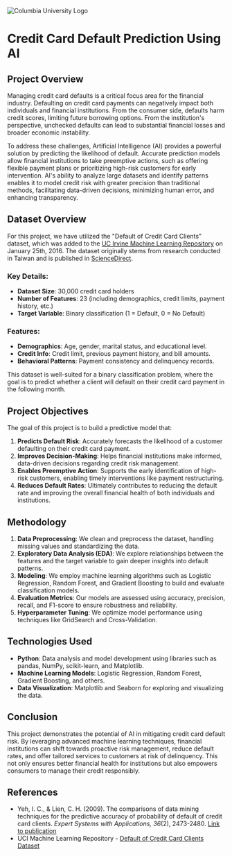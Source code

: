 ![Columbia University Logo](https://en.wikipedia.org/wiki/Columbia_University#/media/File:Columbia_University_1754.svg)

# Credit Card Default Prediction Using AI

## Project Overview

Managing credit card defaults is a critical focus area for the financial industry. Defaulting on credit card payments can negatively impact both individuals and financial institutions. From the consumer side, defaults harm credit scores, limiting future borrowing options. From the institution's perspective, unchecked defaults can lead to substantial financial losses and broader economic instability. 

To address these challenges, Artificial Intelligence (AI) provides a powerful solution by predicting the likelihood of default. Accurate prediction models allow financial institutions to take preemptive actions, such as offering flexible payment plans or prioritizing high-risk customers for early intervention. AI's ability to analyze large datasets and identify patterns enables it to model credit risk with greater precision than traditional methods, facilitating data-driven decisions, minimizing human error, and enhancing transparency.

## Dataset Overview

For this project, we have utilized the "Default of Credit Card Clients" dataset, which was added to the [UC Irvine Machine Learning Repository](https://archive.ics.uci.edu/dataset/350/default+of+credit+card+clients) on January 25th, 2016. The dataset originally stems from research conducted in Taiwan and is published in [ScienceDirect](https://www-sciencedirect-com.ezproxy.cul.columbia.edu/science/article/pii/S0957417407006719?fr=RR-2&ref=pdf_download&rr=8d17e87ebd42c33d).

### Key Details:
- **Dataset Size**: 30,000 credit card holders
- **Number of Features**: 23 (including demographics, credit limits, payment history, etc.)
- **Target Variable**: Binary classification (1 = Default, 0 = No Default)

### Features:
- **Demographics**: Age, gender, marital status, and educational level.
- **Credit Info**: Credit limit, previous payment history, and bill amounts.
- **Behavioral Patterns**: Payment consistency and delinquency records.

This dataset is well-suited for a binary classification problem, where the goal is to predict whether a client will default on their credit card payment in the following month.

## Project Objectives

The goal of this project is to build a predictive model that:
1. **Predicts Default Risk**: Accurately forecasts the likelihood of a customer defaulting on their credit card payment.
2. **Improves Decision-Making**: Helps financial institutions make informed, data-driven decisions regarding credit risk management.
3. **Enables Preemptive Action**: Supports the early identification of high-risk customers, enabling timely interventions like payment restructuring.
4. **Reduces Default Rates**: Ultimately contributes to reducing the default rate and improving the overall financial health of both individuals and institutions.

## Methodology

1. **Data Preprocessing**: We clean and preprocess the dataset, handling missing values and standardizing the data.
2. **Exploratory Data Analysis (EDA)**: We explore relationships between the features and the target variable to gain deeper insights into default patterns.
3. **Modeling**: We employ machine learning algorithms such as Logistic Regression, Random Forest, and Gradient Boosting to build and evaluate classification models.
4. **Evaluation Metrics**: Our models are assessed using accuracy, precision, recall, and F1-score to ensure robustness and reliability.
5. **Hyperparameter Tuning**: We optimize model performance using techniques like GridSearch and Cross-Validation.

## Technologies Used

- **Python**: Data analysis and model development using libraries such as pandas, NumPy, scikit-learn, and Matplotlib.
- **Machine Learning Models**: Logistic Regression, Random Forest, Gradient Boosting, and others.
- **Data Visualization**: Matplotlib and Seaborn for exploring and visualizing the data.

## Conclusion

This project demonstrates the potential of AI in mitigating credit card default risk. By leveraging advanced machine learning techniques, financial institutions can shift towards proactive risk management, reduce default rates, and offer tailored services to customers at risk of delinquency. This not only ensures better financial health for institutions but also empowers consumers to manage their credit responsibly.

## References

- Yeh, I. C., & Lien, C. H. (2009). The comparisons of data mining techniques for the predictive accuracy of probability of default of credit card clients. *Expert Systems with Applications, 36*(2), 2473-2480. [Link to publication](https://www-sciencedirect-com.ezproxy.cul.columbia.edu/science/article/pii/S0957417407006719?fr=RR-2&ref=pdf_download&rr=8d17e87ebd42c33d)
- UCI Machine Learning Repository - [Default of Credit Card Clients Dataset](https://archive.ics.uci.edu/dataset/350/default+of+credit+card+clients)
